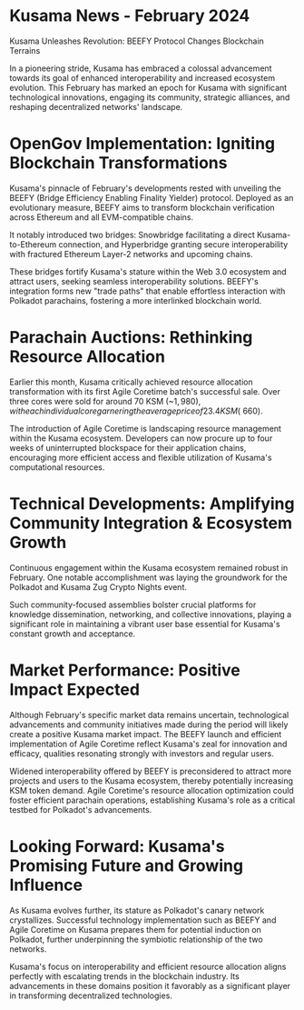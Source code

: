 # Kusama News - February 2024

Kusama Unleashes Revolution: BEEFY Protocol Changes Blockchain Terrains

In a pioneering stride, Kusama has embraced a colossal advancement towards its goal of enhanced interoperability and increased ecosystem evolution. This February has marked an epoch for Kusama with significant technological innovations, engaging its community, strategic alliances, and reshaping decentralized networks' landscape.

# OpenGov Implementation: Igniting Blockchain Transformations

Kusama's pinnacle of February's developments rested with unveiling the BEEFY (Bridge Efficiency Enabling Finality Yielder) protocol. Deployed as an evolutionary measure, BEEFY aims to transform blockchain verification across Ethereum and all EVM-compatible chains.

It notably introduced two bridges: Snowbridge facilitating a direct Kusama-to-Ethereum connection, and Hyperbridge granting secure interoperability with fractured Ethereum Layer-2 networks and upcoming chains.

These bridges fortify Kusama's stature within the Web 3.0 ecosystem and attract users, seeking seamless interoperability solutions. BEEFY's integration forms new "trade paths" that enable effortless interaction with Polkadot parachains, fostering a more interlinked blockchain world.

# Parachain Auctions: Rethinking Resource Allocation

Earlier this month, Kusama critically achieved resource allocation transformation with its first Agile Coretime batch's successful sale. Over three cores were sold for around 70 KSM (~$1,980), with each individual core garnering the average price of 23.4 KSM (~$660).

The introduction of Agile Coretime is landscaping resource management within the Kusama ecosystem. Developers can now procure up to four weeks of uninterrupted blockspace for their application chains, encouraging more efficient access and flexible utilization of Kusama's computational resources.

# Technical Developments: Amplifying Community Integration & Ecosystem Growth

Continuous engagement within the Kusama ecosystem remained robust in February. One notable accomplishment was laying the groundwork for the Polkadot and Kusama Zug Crypto Nights event.

Such community-focused assemblies bolster crucial platforms for knowledge dissemination, networking, and collective innovations, playing a significant role in maintaining a vibrant user base essential for Kusama's constant growth and acceptance.

# Market Performance: Positive Impact Expected

Although February's specific market data remains uncertain, technological advancements and community initiatives made during the period will likely create a positive Kusama market impact. The BEEFY launch and efficient implementation of Agile Coretime reflect Kusama's zeal for innovation and efficacy, qualities resonating strongly with investors and regular users.

Widened interoperability offered by BEEFY is preconsidered to attract more projects and users to the Kusama ecosystem, thereby potentially increasing KSM token demand. Agile Coretime's resource allocation optimization could foster efficient parachain operations, establishing Kusama's role as a critical testbed for Polkadot's advancements.

# Looking Forward: Kusama's Promising Future and Growing Influence

As Kusama evolves further, its stature as Polkadot's canary network crystallizes. Successful technology implementation such as BEEFY and Agile Coretime on Kusama prepares them for potential induction on Polkadot, further underpinning the symbiotic relationship of the two networks.

Kusama's focus on interoperability and efficient resource allocation aligns perfectly with escalating trends in the blockchain industry. Its advancements in these domains position it favorably as a significant player in transforming decentralized technologies.